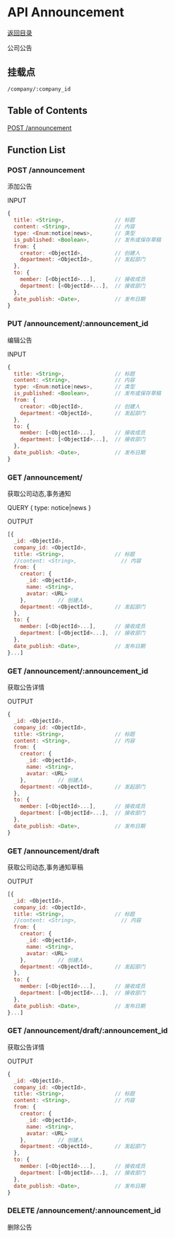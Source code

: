 # API Announcement

[返回目录](index.md)

公司公告

## 挂载点

```
/company/:company_id
```

## Table of Contents

[POST /announcement](#post-announcement)

## Function List

### POST /announcement

添加公告

INPUT
```javascript
{
  title: <String>,                // 标题
  content: <String>,              // 内容
  type: <Enum:notice|news>,       // 类型
  is_published: <Boolean>,        // 发布或保存草稿
  from: {
    creator: <ObjectId>,          // 创建人
    department: <ObjectId>,       // 发起部门
  },
  to: {
    member: [<ObjectId>...],      // 接收成员
    department: [<ObjectId>...],  // 接收部门
  },
  date_publish: <Date>,           // 发布日期
}
```

### PUT /announcement/:announcement_id

编辑公告

INPUT
```javascript
{
  title: <String>,                // 标题
  content: <String>,              // 内容
  type: <Enum:notice|news>,       // 类型
  is_published: <Boolean>,        // 发布或保存草稿
  from: {
    creator: <ObjectId>,          // 创建人
    department: <ObjectId>,       // 发起部门
  },
  to: {
    member: [<ObjectId>...],      // 接收成员
    department: [<ObjectId>...],  // 接收部门
  },
  date_publish: <Date>,           // 发布日期
}
```

### GET /announcement/

获取公司动态,事务通知

QUERY
{
  type: notice|news
}

OUTPUT
```javascript
[{
  _id: <ObjectId>,
  company_id: <ObjectId>,
  title: <String>,                // 标题
  //content: <String>,              // 内容
  from: {
    creator: {
      _id: <ObjectId>,
      name: <String>,
      avatar: <URL>
    },          // 创建人
    department: <ObjectId>,       // 发起部门
  },
  to: {
    member: [<ObjectId>...],      // 接收成员
    department: [<ObjectId>...],  // 接收部门
  },
  date_publish: <Date>,           // 发布日期
}...]
```

### GET /announcement/:announcement_id

获取公告详情

OUTPUT
```javascript
{
  _id: <ObjectId>,
  company_id: <ObjectId>,
  title: <String>,                // 标题
  content: <String>,              // 内容
  from: {
    creator: {
      _id: <ObjectId>,
      name: <String>,
      avatar: <URL>
    },          // 创建人
    department: <ObjectId>,       // 发起部门
  },
  to: {
    member: [<ObjectId>...],      // 接收成员
    department: [<ObjectId>...],  // 接收部门
  },
  date_publish: <Date>,           // 发布日期
}
```

### GET /announcement/draft

获取公司动态,事务通知草稿

OUTPUT
```javascript
[{
  _id: <ObjectId>,
  company_id: <ObjectId>,
  title: <String>,                // 标题
  //content: <String>,              // 内容
  from: {
    creator: {
      _id: <ObjectId>,
      name: <String>,
      avatar: <URL>
    },          // 创建人
    department: <ObjectId>,       // 发起部门
  },
  to: {
    member: [<ObjectId>...],      // 接收成员
    department: [<ObjectId>...],  // 接收部门
  },
  date_publish: <Date>,           // 发布日期
}...]
```

### GET /announcement/draft/:announcement_id

获取公告详情

OUTPUT
```javascript
{
  _id: <ObjectId>,
  company_id: <ObjectId>,
  title: <String>,                // 标题
  content: <String>,              // 内容
  from: {
    creator: {
      _id: <ObjectId>,
      name: <String>,
      avatar: <URL>
    },          // 创建人
    department: <ObjectId>,       // 发起部门
  },
  to: {
    member: [<ObjectId>...],      // 接收成员
    department: [<ObjectId>...],  // 接收部门
  },
  date_publish: <Date>,           // 发布日期
}
```

### DELETE /announcement/:announcement_id

删除公告
